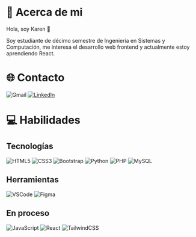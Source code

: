 # :information_desk_person: Acerca de mi
Hola, soy Karen :wave:

Soy estudiante de décimo semestre de Ingeniería en Sistemas y Computación, me interesa el desarrollo web frontend y actualmente estoy aprendiendo React.

# :globe_with_meridians: Contacto
![Gmail](https://img.shields.io/badge/Gmail-D14836?style=for-the-badge&logo=gmail&logoColor=white&link=mailto:karen.grajales@utp.edu.co) [![LinkedIn](https://img.shields.io/badge/LinkedIn-0077B5?style=for-the-badge&logo=linkedin&logoColor=white)](https://www.linkedin.com/in/karen-grajales-6743631b8/) 

# 💻 Habilidades
## Tecnologías
![HTML5](https://img.shields.io/badge/html5-%23E34F26.svg?style=for-the-badge&logo=html5&logoColor=white) ![CSS3](https://img.shields.io/badge/css3-%231572B6.svg?style=for-the-badge&logo=css3&logoColor=white) ![Bootstrap](https://img.shields.io/badge/bootstrap-%23563D7C.svg?style=for-the-badge&logo=bootstrap&logoColor=white) ![Python](https://img.shields.io/badge/python-3670A0?style=for-the-badge&logo=python&logoColor=ffdd54) ![PHP](https://img.shields.io/badge/php-%23777BB4.svg?style=for-the-badge&logo=php&logoColor=white) ![MySQL](https://img.shields.io/badge/mysql-%2300f.svg?style=for-the-badge&logo=mysql&logoColor=white)

## Herramientas 
![VSCode](https://img.shields.io/badge/VSCode-0078D4?style=for-the-badge&logo=visual%20studio%20code&logoColor=white) ![Figma](https://img.shields.io/badge/figma-%23F24E1E.svg?style=for-the-badge&logo=figma&logoColor=white)

## En proceso
![JavaScript](https://img.shields.io/badge/javascript-%23323330.svg?style=for-the-badge&logo=javascript&logoColor=%23F7DF1E) ![React](https://img.shields.io/badge/react-%2320232a.svg?style=for-the-badge&logo=react&logoColor=%2361DAFB) ![TailwindCSS](https://img.shields.io/badge/tailwindcss-%2338B2AC.svg?style=for-the-badge&logo=tailwind-css&logoColor=white)  	
